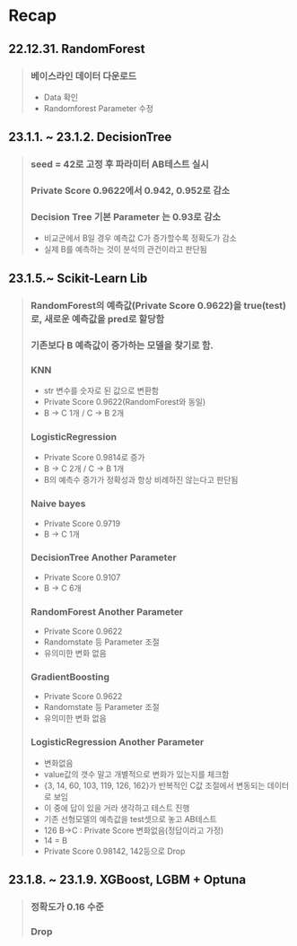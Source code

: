 # Recap

## 22.12.31. RandomForest
>
> ### 베이스라인 데이터 다운로드
>- Data 확인
>- Randomforest Parameter 수정 

## 23.1.1. ~ 23.1.2. DecisionTree
>### seed = 42로 고정 후 파라미터 AB테스트 실시
>### Private Score 0.9622에서 0.942, 0.952로 감소
>### Decision Tree 기본 Parameter 는 0.93로 감소
>  - 비교군에서 B일 경우 예측값 C가 증가할수록 정확도가 감소
>  - 실제 B를 예측하는 것이 분석의 관건이라고 판단됨

## 23.1.5.~ Scikit-Learn Lib
>### RandomForest의 예측값(Private Score 0.9622)을 true(test)로, 새로운 예측값을 pred로 할당함
>### 기존보다 B 예측값이 증가하는 모델을 찾기로 함.
> ### KNN
>    - str 변수를 숫자로 된 값으로 변환함
>    - Private Score 0.9622(RandomForest와 동일)
>    - B -> C 1개 / C -> B 2개
> ### LogisticRegression
>    - Private Score 0.9814로 증가
>    - B -> C 2개 / C -> B 1개
>    - B의 예측수 증가가 정확성과 항상 비례하진 않는다고 판단됨
> ### Naive bayes
>    - Private Score 0.9719
>    - B -> C 1개
> ### DecisionTree Another Parameter
>    - Private Score 0.9107
>    - B -> C 6개
> ### RandomForest Another Parameter
>    - Private Score 0.9622
>    - Randomstate 등 Parameter 조절
>    - 유의미한 변화 없음
> ### GradientBoosting
>    - Private Score 0.9622
>    - Randomstate 등 Parameter 조절
>    - 유의미한 변화 없음
> ### LogisticRegression Another Parameter
>    - 변화없음
>    - value값의 갯수 말고 개별적으로 변화가 있는지를 체크함
>    - {3, 14, 60, 103, 119, 126, 162}가 반복적인 C값 조절에서 변동되는 데이터로 보임 
>    - 이 중에 답이 있을 거라 생각하고 테스트 진행
>    - 기존 선형모델의 예측값을 test셋으로 놓고 AB테스트
>    - 126 B->C : Private Score 변화없음(정답이라고 가정)
>    - 14 = B
>    - Private Score 0.98142, 142등으로 Drop
        
## 23.1.8. ~ 23.1.9. XGBoost, LGBM + Optuna
> ### 정확도가 0.16 수준
> ### Drop
